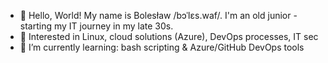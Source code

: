 - 👋 Hello, World! My name is Bolesław /bɔˈlɛs.waf/. I'm an old junior - starting my IT journey in my late 30s.
- 👀 Interested in Linux, cloud solutions (Azure), DevOps processes, IT sec
- 🌱 I’m currently learning: bash scripting & Azure/GitHub DevOps tools

<!---
bwaledziak/bwaledziak is a ✨ special ✨ repository because its `README.md` (this file) appears on your GitHub profile.
You can click the Preview link to take a look at your changes.
--->
